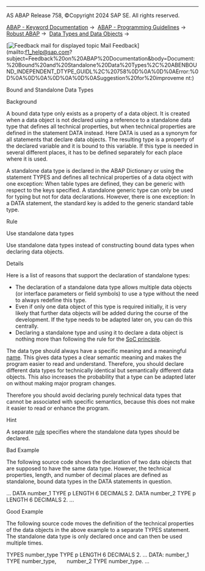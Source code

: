   

* * *

AS ABAP Release 758, ©Copyright 2024 SAP SE. All rights reserved.

[ABAP - Keyword Documentation](javascript:call_link\('abenabap.htm'\)) →  [ABAP - Programming Guidelines](javascript:call_link\('abenabap_pgl.htm'\)) →  [Robust ABAP](javascript:call_link\('abenrobust_abap_gdl.htm'\)) →  [Data Types and Data Objects](javascript:call_link\('abendata_type_obj_gdl.htm'\)) → 

 [![](Mail.gif?object=Mail.gif "Feedback mail for displayed topic") Mail Feedback](mailto:f1_help@sap.com?subject=Feedback%20on%20ABAP%20Documentation&body=Document:%20Bound%20and%20Standalone%20Data%20Types%2C%20ABENBOUND_INDEPENDENT_DTYPE_GUIDL%2C%20758%0D%0A%0D%0AError:%0D%0A%0D%0A%0D%0A%0D%0ASuggestion%20for%20improveme
nt:)

Bound and Standalone Data Types

Background   

A bound data type only exists as a property of a data object. It is created when a data object is not declared using a reference to a standalone data type that defines all technical properties, but when technical properties are defined in the statement DATA instead. Here DATA is used as a synonym for all statements that declare data objects. The resulting type is a property of the declared variable and it is bound to this variable. If this type is needed in several different places, it has to be defined separately for each place where it is used.

A standalone data type is declared in the ABAP Dictionary or using the statement TYPES and defines all technical properties of a data object with one exception: When table types are defined, they can be generic with respect to the keys specified. A standalone generic type can only be used for typing but not for data declarations. However, there is one exception: In a DATA statement, the standard key is added to the generic standard table type.

Rule   

Use standalone data types

Use standalone data types instead of constructing bound data types when declaring data objects.

Details   

Here is a list of reasons that support the declaration of standalone types:

-   The declaration of a standalone data type allows multiple data objects (or interface parameters or field symbols) to use a type without the need to always redefine this type.
-   Even if only one data object of this type is required initially, it is very likely that further data objects will be added during the course of the development. If the type needs to be adapted later on, you can do this centrally.
-   Declaring a standalone type and using it to declare a data object is nothing more than following the rule for the [SoC principle](javascript:call_link\('abenseparation_concerns_guidl.htm'\) "Guideline").

The data type should always have a specific meaning and a meaningful [name](javascript:call_link\('abennaming_gdl.htm'\)). This gives data types a clear semantic meaning and makes the program easier to read and understand. Therefore, you should declare different data types for technically identical but semantically different data objects. This also increases the probability that a type can be adapted later on without making major program changes.

Therefore you should avoid declaring purely technical data types that cannot be associated with specific semantics, because this does not make it easier to read or enhance the program.

Hint

A separate [rule](javascript:call_link\('abendeclaration_dtypes_const_guidl.htm'\) "Guideline") specifies where the standalone data types should be declared.

Bad Example

The following source code shows the declaration of two data objects that are supposed to have the same data type. However, the technical properties, length, and number of decimal places are defined as standalone, bound data types in the DATA statements in question.

...
DATA number\_1 TYPE p LENGTH 6 DECIMALS 2.
DATA number\_2 TYPE p LENGTH 6 DECIMALS 2.
...

Good Example

The following source code moves the definition of the technical properties of the data objects in the above example to a separate TYPES statement. The standalone data type is only declared once and can then be used multiple times.

TYPES number\_type TYPE p LENGTH 6 DECIMALS 2.
...
DATA: number\_1 TYPE number\_type,
      number\_2 TYPE number\_type.
...